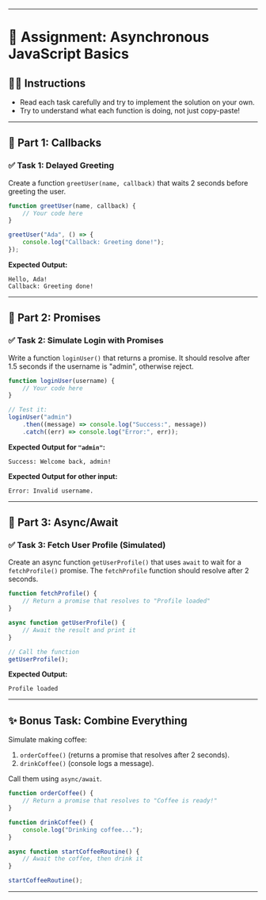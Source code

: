 
---

# 📝 **Assignment: Asynchronous JavaScript Basics**

## 👨‍🏫 Instructions

* Read each task carefully and try to implement the solution on your own.
* Try to understand what each function is doing, not just copy-paste!

---

## 🔹 **Part 1: Callbacks**

### ✅ Task 1: Delayed Greeting

Create a function `greetUser(name, callback)` that waits 2 seconds before greeting the user.

```javascript
function greetUser(name, callback) {
    // Your code here
}

greetUser("Ada", () => {
    console.log("Callback: Greeting done!");
});
```

**Expected Output:**

```
Hello, Ada!
Callback: Greeting done!
```

---

## 🔹 **Part 2: Promises**

### ✅ Task 2: Simulate Login with Promises

Write a function `loginUser()` that returns a promise. It should resolve after 1.5 seconds if the username is "admin", otherwise reject.

```javascript
function loginUser(username) {
    // Your code here
}

// Test it:
loginUser("admin")
    .then((message) => console.log("Success:", message))
    .catch((err) => console.log("Error:", err));
```

**Expected Output for `"admin"`:**

```
Success: Welcome back, admin!
```

**Expected Output for other input:**

```
Error: Invalid username.
```

---

## 🔹 **Part 3: Async/Await**

### ✅ Task 3: Fetch User Profile (Simulated)

Create an async function `getUserProfile()` that uses `await` to wait for a `fetchProfile()` promise. The `fetchProfile` function should resolve after 2 seconds.

```javascript
function fetchProfile() {
    // Return a promise that resolves to "Profile loaded"
}

async function getUserProfile() {
    // Await the result and print it
}

// Call the function
getUserProfile();
```

**Expected Output:**

```
Profile loaded
```

---

## ✨ Bonus Task: Combine Everything

Simulate making coffee:

1. `orderCoffee()` (returns a promise that resolves after 2 seconds).
2. `drinkCoffee()` (console logs a message).

Call them using `async/await`.

```javascript
function orderCoffee() {
    // Return a promise that resolves to "Coffee is ready!"
}

function drinkCoffee() {
    console.log("Drinking coffee...");
}

async function startCoffeeRoutine() {
    // Await the coffee, then drink it
}

startCoffeeRoutine();
```

---